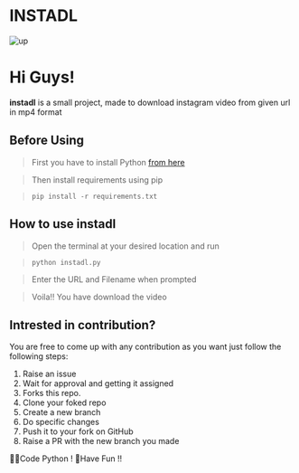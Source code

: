 # INSTADL
![up](https://user-images.githubusercontent.com/63474879/133498976-a4fe204c-7865-4a11-95c7-ddf3eed4d7ee.gif)

# Hi Guys! 

**instadl** is a small project, made to download instagram video from given url in mp4 format

## Before Using

> First you have to install Python [from here](https://www.python.org/downloads/)

>  Then install requirements using pip

>  <code>pip install -r requirements.txt</code>

## How to use instadl

> Open the terminal at your desired location and run

> <code>python instadl.py</code>

> Enter the URL and Filename when prompted

> Voila!! You have download the video

## Intrested in contribution?

You are free to come up with any contribution as you want just follow the following steps:

1.  Raise an issue
2.  Wait for approval and getting it assigned
3.  Forks this repo.
4.  Clone your foked repo
5.  Create a new branch
6.  Do specific changes
7.  Push it to your fork on GitHub
8.  Raise a PR with the new branch you made

👩‍💻Code Python ! 🎉Have Fun !!
